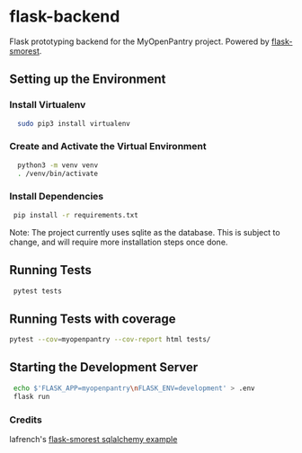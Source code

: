 # flask-backend
Flask prototyping backend for the MyOpenPantry project. Powered by [flask-smorest](https://flask-smorest.readthedocs.io/en/latest/).

## Setting up the Environment

### Install Virtualenv
```bash
  sudo pip3 install virtualenv
```

### Create and Activate the Virtual Environment
```bash
  python3 -m venv venv
  . /venv/bin/activate
```

### Install Dependencies
```bash
 pip install -r requirements.txt
```

Note: The project currently uses sqlite as the database. This is subject to change, and will require more installation steps once done.

## Running Tests
```bash
 pytest tests
```

## Running Tests with coverage
```bash
pytest --cov=myopenpantry --cov-report html tests/
```

## Starting the Development Server
```bash
 echo $'FLASK_APP=myopenpantry\nFLASK_ENV=development' > .env
 flask run
```

### Credits
lafrench's [flask-smorest sqlalchemy example](https://github.com/lafrech/flask-smorest-sqlalchemy-example)